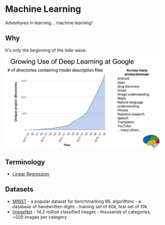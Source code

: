 # Machine Learning

Adventures in learning... machine learning!

## Why

It's only the beginning of the tidle wave:

<a href="http://matroid.com/scaledml/slides/jeff.pdf" target="_blank"><img src="https://github.com/sbecker/machine-learning/blob/master/images/growing-use-of-deep-learning-at-google.png?raw=true" 
alt="Growing Use of Deep Learning at Google" width="500" /></a>

## Terminology

- [Linear Regression](https://github.com/sbecker/machine-learning/blob/master/linear-regression.md)

## Datasets

- [MNIST](http://yann.lecun.com/exdb/mnist/) - a popular dataset for benchmarking ML algorithms - a database of handwritten digits - training set of 60k, test set of 10k
- [ImageNet](http://image-net.org/) - 14.2 million classified images - thousands of categories, ~500 images per category
